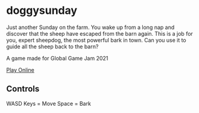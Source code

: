 # doggysunday
Just another Sunday on the farm. You wake up from a long nap and discover that the sheep have escaped from the barn again. This is a job for you, expert sheepdog, the most powerful bark in town. Can you use it to guide all the sheep back to the barn?

A game made for Global Game Jam 2021

[Play Online](https://catapim.github.io/doggysunday/)

## Controls
WASD Keys = Move
Space = Bark

